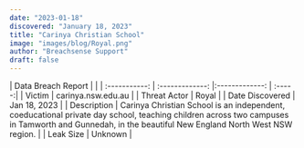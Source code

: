 ```yaml
---
date: "2023-01-18"
discovered: "January 18, 2023"
title: "Carinya Christian School"
image: "images/blog/Royal.png"
author: "Breachsense Support"
draft: false
---
```


| Data Breach Report           |              | 
| :-----------: | :-------------:     |:-------------:    | :-----:|
| Victim      | carinya.nsw.edu.au      | 
| Threat Actor      | Royal      | 
| Date Discovered      | Jan 18, 2023      | 
| Description      | Carinya Christian School is an independent, coeducational private day school, teaching children across two campuses in Tamworth and Gunnedah, in the beautiful New England North West NSW region.      | 
| Leak Size      | Unknown      | 

